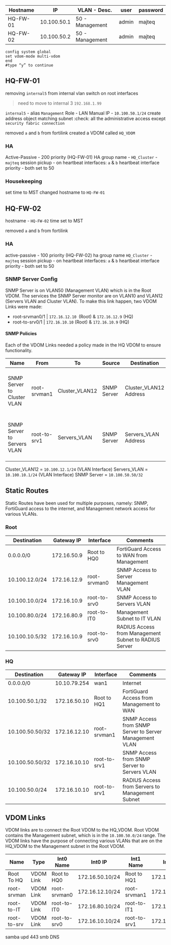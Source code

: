 
| Hostname | IP | VLAN - Desc. | user | password |
| ---- | ---- | ---- | ---- | ---- |
| HQ-FW-01 | 10.100.50.1 | 50 - Management | admin | majteq |
| HQ-FW-02 | 10.100.50.2 | 50 - Management | admin | majteq |
```Multi-VDOM
config system global
set vdom-mode multi-vdom
end
#type “y” to continue
```


## HQ-FW-01
removing `internal5` from internal vlan switch on root interfaces
> need to move to internal 3 `192.168.1.99` 

`internal5` - alias `Management`
Role - LAN
Manual IP - `10.100.50.1/24`
create address object matching subnet :check:
all the administrative access except `security fabric connection`

removed `a` and `b` from fortilink
created a VDOM called `HQ_VDOM`

### HA
Active-Passive - 200 priority (HQ-FW-01)
HA group name - `HQ_Cluster` - `majteq`
session pickup - on
heartbeat interfaces: `a` & `b`
heartbeat interface priority - both set to 50


### Housekeeping
set time to MST
changed hostname to `HQ-FW-01`


## HQ-FW-02
hostname - `HQ-FW-02`
time set to MST

removed `a` and `b` from fortilink

### HA
active-passive - 100 priority (HQ-FW-02)
ha group name `HQ_Cluster` - `majteq`
session pickup - on
heartbeat interfaces: `a` & `b`
heartbeat interface priority - both set to 50

### SNMP Server Config
SNMP Server is on VLAN50 (Management VLAN) which is in the Root VDOM.
The services the SNMP Server monitor are on VLAN10 and VLAN12 (Servers VLAN and Cluster VLAN).
To make this link happen, two VDOM Links were made:
- root-srvman0/1 | `172.16.12.10 `(Root) & `172.16.12.9` (HQ)
- root-to-srv0/1 | `172.16.10.10` (Root) & `172.16.10.9` (HQ)
#### SNMP Policies
Each of the VDOM Links needed a policy made in the HQ VDOM to ensure functionality.

| Name                        | From         | To             | Source      | Destination            | Service                                  |
| --------------------------- | ------------ | -------------- | ----------- | ---------------------- | ---------------------------------------- |
| SNMP Server to Cluster VLAN | root-srvman1 | Cluster_VLAN12 | SNMP Server | Cluster_VLAN12 Address | SNMP, DCE-RPC, PING, SMTP, SMTPS, SYSLOG |
| SNMP Server to Servers VLAN | root-to-srv1 | Servers_VLAN   | SNMP Server | Servers_VLAN Address   | SNMP, DCE-RPC, PING, SMTP, SMTPS, SYSLOG |
Cluster_VLAN12 = `10.100.12.1/24` (VLAN Interface)
Servers_VLAN = `10.100.10.1/24` (VLAN Interface)
SNMP Server = `10.100.50.50/32`

## Static Routes
Static Routes have been used for multiple purposes, namely:
SNMP, FortiGuard access to the internet, and Management network access for various VLANs.
### Root

| Destination    | Gateway IP  | Interface    | Comments                                              |
| -------------- | ----------- | ------------ | ----------------------------------------------------- |
| 0.0.0.0/0      | 172.16.50.9 | Root to HQ0  | FortiGuard Access to WAN from Management              |
| 10.100.12.0/24 | 172.16.12.9 | root-srvman0 | SNMP Access to Server Management VLAN                 |
| 10.100.10.0/24 | 172.16.10.9 | root-to-srv0 | SNMP Access to Servers VLAN                           |
| 10.100.80.0/24 | 172.16.80.9 | root-to-IT0  | Management Subnet to IT VLAN                          |
| 10.100.10.5/32 | 172.16.10.9 | root-to-srv0 | RADIUS Access from Management Subnet to RADIUS Server |

### HQ

| Destination     | Gateway IP   | Interface    | Comments                                               |
| --------------- | ------------ | ------------ | ------------------------------------------------------ |
| 0.0.0.0/0       | 10.10.79.254 | wan1         | Internet                                               |
| 10.100.50.1/32  | 172.16.50.10 | Root to HQ1  | FortiGuard Access from Management to WAN               |
| 10.100.50.50/32 | 172.16.12.10 | root-srvman1 | SNMP Access from SNMP Server to Server Management VLAN |
| 10.100.50.50/32 | 172.16.10.10 | root-to-srv1 | SNMP Access from SNMP Server to Servers VLAN           |
| 10.100.50.0/24  | 172.16.10.10 | root-to-srv1 | RADIUS Access from Servers to Management Subnet        |

## VDOM Links
VDOM links are to connect the Root VDOM to the HQ_VDOM.
Root VDOM contains the Management subnet, which is in the `10.100.50.0/24` range.
The VDOM links have the purpose of connecting various VLANs that are on the HQ_VDOM to the Management subnet in the Root VDOM.

| Name        | Type      | Int0 Name    | Int0 IP         | Int1 Name    | Int1 IP        |
| ----------- | --------- | ------------ | --------------- | ------------ | -------------- |
| Root To HQ  | VDOM Link | Root to HQ0  | 172.16.50.10/24 | Root to HQ1  | 172.16.50.9/24 |
| root-srvman | VDOM Link | root-srvman0 | 172.16.12.10/24 | root-srvman1 | 172.16.12.9/24 |
| root-to-IT  | VDOM Link | root-to-IT0  | 172.16.80.10/24 | root-to-IT1  | 172.16.80.9/24 |
| root-to-srv | VDOM Link | root-to-srv0 | 172.16.10.10/24 | root-to-srv1 | 172.16.10.9/24 |


samba
upd 443
smb
DNS